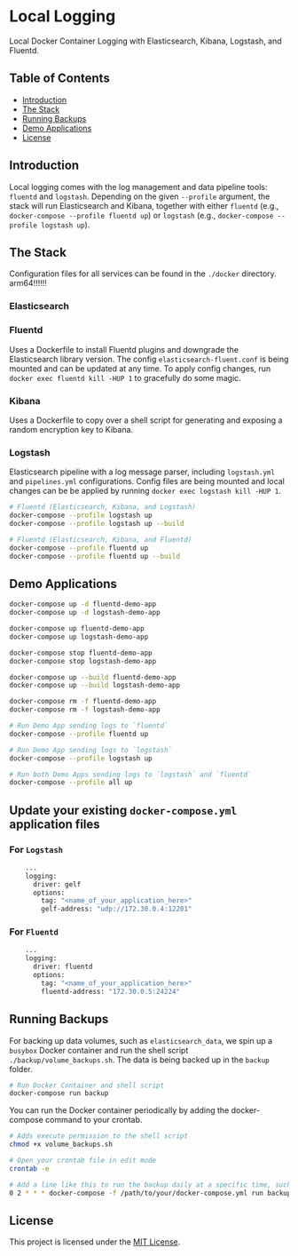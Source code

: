 # Local Logging
Local Docker Container Logging with Elasticsearch, Kibana, Logstash, and Fluentd.

## Table of Contents
- [Introduction](#introduction)
- [The Stack](#the-stack)
- [Running Backups](#running-backups)
- [Demo Applications](#demo-applications)
- [License](#license)

## Introduction
Local logging comes with the log management and data pipeline tools: `fluentd` and `logstash`.
Depending on the given `--profile` argument, the stack will run Elasticsearch and Kibana,
together with either `fluentd` (e.g., `docker-compose --profile fluentd up`)
or `logstash` (e.g., `docker-compose --profile logstash up`).

## The Stack
Configuration files for all services can be found in the `./docker` directory.
arm64!!!!!!

### Elasticsearch
### Fluentd
Uses a Dockerfile to install Fluentd plugins and downgrade the Elasticsearch library version.
The config `elasticsearch-fluent.conf` is being mounted and can be updated at any time. To apply config changes,
run `docker exec fluentd kill -HUP 1` to gracefully do some magic.

### Kibana
Uses a Dockerfile to copy over a shell script for generating and exposing a random encryption key to Kibana. 

### Logstash
Elasticsearch pipeline with a log message parser, including `logstash.yml` and `pipelines.yml` configurations.
Config files are being mounted and local changes can be be applied by running `docker exec logstash kill -HUP 1`.


```bash
# Fluentd (Elasticsearch, Kibana, and Logstash)
docker-compose --profile logstash up
docker-compose --profile logstash up --build

# Fluentd (Elasticsearch, Kibana, and Fluentd)
docker-compose --profile fluentd up
docker-compose --profile fluentd up --build
```

## Demo Applications

```bash
docker-compose up -d fluentd-demo-app
docker-compose up -d logstash-demo-app

docker-compose up fluentd-demo-app
docker-compose up logstash-demo-app

docker-compose stop fluentd-demo-app
docker-compose stop logstash-demo-app

docker-compose up --build fluentd-demo-app
docker-compose up --build logstash-demo-app

docker-compose rm -f fluentd-demo-app
docker-compose rm -f logstash-demo-app
```

```bash
# Run Demo App sending logs to `fluentd`
docker-compose --profile fluentd up

# Run Demo App sending logs to `logstash`
docker-compose --profile logstash up

# Run both Demo Apps sending logs to `logstash` and `fluentd`
docker-compose --profile all up
```

## Update your existing `docker-compose.yml` application files
### For `Logstash` 
```bash
    ...
    logging:
      driver: gelf
      options:
        tag: "<name_of_your_application_here>"
        gelf-address: "udp://172.30.0.4:12201"
```


### For `Fluentd` 
```bash
    ...
    logging:
      driver: fluentd
      options:
        tag: "<name_of_your_application_here>"
        fluentd-address: "172.30.0.5:24224"
```

## Running Backups
For backing up data volumes, such as `elasticsearch_data`, we spin up a `busybox` Docker container
and run the shell script `./backup/volume_backups.sh`. The data is being backed up in the `backup` folder.


```bash
# Run Docker Container and shell script
docker-compose run backup
```

You can run the Docker container periodically by adding the docker-compose command to your crontab.
```bash
# Adds execute permission to the shell script
chmod +x volume_backups.sh

# Open your crontab file in edit mode
crontab -e

# Add a line like this to run the backup daily at a specific time, such as 2 AM:
0 2 * * * docker-compose -f /path/to/your/docker-compose.yml run backup
```

## License
This project is licensed under the [MIT License](LICENSE).
